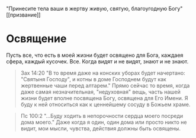 "Принесите тела ваши в жертву живую, святую, благоугодную Богу"
[[призвание]]

# Освящение
Пусть все, что есть в моей жизни будет освящено для Бога, каждаея сфера, каждый кусочек. Все. Когда видят и не видят, знают и не знают.

> Зах 14:20 "В то время даже на конских уборах будет начертано: "Святыня Господу", и котны в доме Господнем будут как жертвенные чаши перед алтарем."
Прямо сейчас то время, когда даже самая незначительная, "недуховная" вещь, часть нашей жизни будет вполне посвящена Богу, освящена для Его Имени. Я буду к ней относиться как к ценнейшему сосуду в Божьем храме.

> Пс 100:2 "...Буду ходить в непорочности сердца моего посреди дома моего." 
Даже когда я один, один дома или просто никто не видит, мои мысли, чувства, действия должны быть освящены.